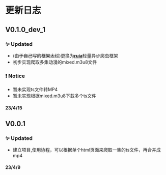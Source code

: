 # 更新日志

## V0.1.0_dev_1

### ✨ Updated
- (<span style="text-decoration: line-through">由于自己写的框架太烂</span>)更换为[**ruia**](https://github.com/howie6879/ruia)轻量异步爬虫框架
- 初步实现爬取多集动漫的mixed.m3u8文件

### ❗ Notice
- 暂未实现ts文件转MP4
- 暂未实现根据mixed.m3u8下载多个ts文件
#### 23/4/15

## V0.0.1

### ✨ Updated
- 建立项目,使用协程，可以根据单个html页面来爬取一集的ts文件，再合并成mp4

#### 23/4/9
